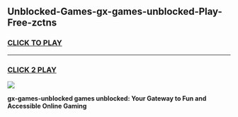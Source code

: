 
## Unblocked-Games-gx-games-unblocked-Play-Free-zctns
<h3>
<a href="https://premium76.site?title=gx-games-unblocked&ref=09A">CLICK TO PLAY</a></h3>
<hr>

<h3>
<a href="https://premium76.site?title=gx-games-unblocked&ref=09A">CLICK 2 PLAY</a>
  
</h3>

<a href="https://premium76.site?title=gx-games-unblocked&ref=09A"><img src="https://clearcache.store/games.png"></a>


**gx-games-unblocked games unblocked: Your Gateway to Fun and Accessible Online Gaming**
